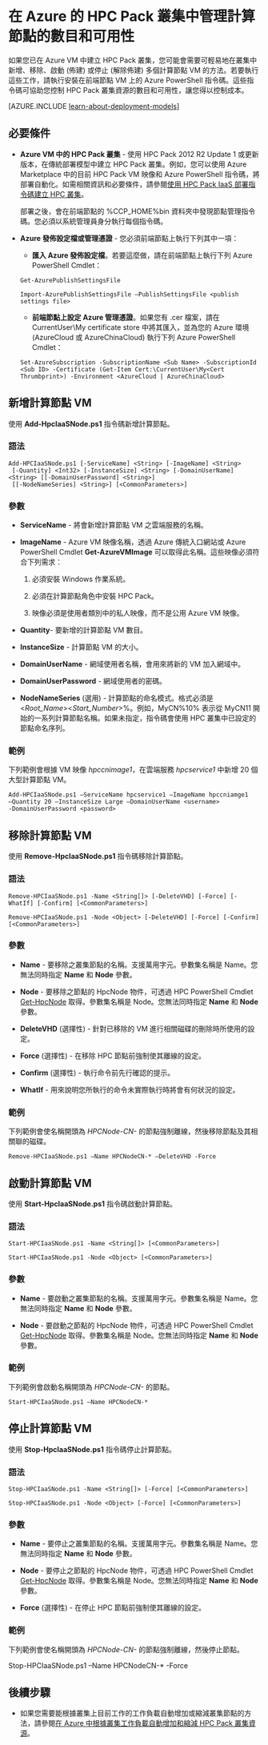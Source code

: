 <properties
 pageTitle="管理 HPC Pack 叢集計算節點 |Microsoft Azure"
 description="了解可在 Azure 中新增、移除、啟動和停止 HPC Pack 叢集計算節點的 PowerShell 指令碼工具"
 services="virtual-machines-windows"
 documentationCenter=""
 authors="dlepow"
 manager="timlt"
 editor=""
 tags="azure-service-management,hpc-pack"/>
<tags
ms.service="virtual-machines-windows"
 ms.devlang="na"
 ms.topic="article"
 ms.tgt_pltfrm="vm-multiple"
 ms.workload="big-compute"
 ms.date="07/22/2016"
 ms.author="danlep"/>

# 在 Azure 的 HPC Pack 叢集中管理計算節點的數目和可用性

如果您已在 Azure VM 中建立 HPC Pack 叢集，您可能會需要可輕易地在叢集中新增、移除、啟動 (佈建) 或停止 (解除佈建) 多個計算節點 VM 的方法。若要執行這些工作，請執行安裝在前端節點 VM 上的 Azure PowerShell 指令碼。這些指令碼可協助您控制 HPC Pack 叢集資源的數目和可用性，讓您得以控制成本。

[AZURE.INCLUDE [learn-about-deployment-models](../../includes/learn-about-deployment-models-classic-include.md)]


## 必要條件

* **Azure VM 中的 HPC Pack 叢集** - 使用 HPC Pack 2012 R2 Update 1 或更新版本，在傳統部署模型中建立 HPC Pack 叢集。例如，您可以使用 Azure Marketplace 中的目前 HPC Pack VM 映像和 Azure PowerShell 指令碼，將部署自動化。如需相關資訊和必要條件，請參閱[使用 HPC Pack IaaS 部署指令碼建立 HPC 叢集](virtual-machines-windows-classic-hpcpack-cluster-powershell-script.md)。

    部署之後，會在前端節點的 %CCP\_HOME%bin 資料夾中發現節點管理指令碼。您必須以系統管理員身分執行每個指令碼。

* **Azure 發佈設定檔或管理憑證** - 您必須前端節點上執行下列其中一項：

    * **匯入 Azure 發佈設定檔**。若要這麼做，請在前端節點上執行下列 Azure PowerShell Cmdlet：

    ```
    Get-AzurePublishSettingsFile

    Import-AzurePublishSettingsFile –PublishSettingsFile <publish settings file>
    ```

    * **前端節點上設定 Azure 管理憑證**。如果您有 .cer 檔案，請在 CurrentUser\\My certificate store 中將其匯入，並為您的 Azure 環境 (AzureCloud 或 AzureChinaCloud) 執行下列 Azure PowerShell Cmdlet：

    ```
    Set-AzureSubscription -SubscriptionName <Sub Name> -SubscriptionId <Sub ID> -Certificate (Get-Item Cert:\CurrentUser\My<Cert Thrumbprint>) -Environment <AzureCloud | AzureChinaCloud>
    ```

## 新增計算節點 VM

使用 **Add-HpcIaaSNode.ps1** 指令碼新增計算節點。

### 語法
```
Add-HPCIaaSNode.ps1 [-ServiceName] <String> [-ImageName] <String>
 [-Quantity] <Int32> [-InstanceSize] <String> [-DomainUserName] <String> [[-DomainUserPassword] <String>]
 [[-NodeNameSeries] <String>] [<CommonParameters>]

```
### 參數

* **ServiceName** - 將會新增計算節點 VM 之雲端服務的名稱。

* **ImageName** - Azure VM 映像名稱，透過 Azure 傳統入口網站或 Azure PowerShell Cmdlet **Get-AzureVMImage** 可以取得此名稱。這些映像必須符合下列需求：

    1. 必須安裝 Windows 作業系統。

    2. 必須在計算節點角色中安裝 HPC Pack。

    3. 映像必須是使用者類別中的私人映像，而不是公用 Azure VM 映像。

* **Quantity**- 要新增的計算節點 VM 數目。

* **InstanceSize** - 計算節點 VM 的大小。

* **DomainUserName** - 網域使用者名稱，會用來將新的 VM 加入網域中。

* **DomainUserPassword** - 網域使用者的密碼。

* **NodeNameSeries** (選用) - 計算節點的命名模式。格式必須是 &lt;*Root\_Name*&gt;&lt;*Start\_Number*&gt;%。例如，MyCN%10% 表示從 MyCN11 開始的一系列計算節點名稱。如果未指定，指令碼會使用 HPC 叢集中已設定的節點命名序列。

### 範例

下列範例會根據 VM 映像 *hpccnimage1*，在雲端服務 *hpcservice1* 中新增 20 個大型計算節點 VM。

```
Add-HPCIaaSNode.ps1 –ServiceName hpcservice1 –ImageName hpccniamge1
–Quantity 20 –InstanceSize Large –DomainUserName <username>
-DomainUserPassword <password>
```


## 移除計算節點 VM

使用 **Remove-HpcIaaSNode.ps1** 指令碼移除計算節點。

### 語法

```
Remove-HPCIaaSNode.ps1 -Name <String[]> [-DeleteVHD] [-Force] [-WhatIf] [-Confirm] [<CommonParameters>]

Remove-HPCIaaSNode.ps1 -Node <Object> [-DeleteVHD] [-Force] [-Confirm] [<CommonParameters>]
```

### 參數

* **Name** - 要移除之叢集節點的名稱。支援萬用字元。參數集名稱是 Name。您無法同時指定 **Name** 和 **Node** 參數。

* **Node** - 要移除之節點的 HpcNode 物件，可透過 HPC PowerShell Cmdlet [Get-HpcNode](https://technet.microsoft.com/library/dn887927.aspx) 取得。參數集名稱是 Node。您無法同時指定 **Name** 和 **Node** 參數。

* **DeleteVHD** (選擇性) - 針對已移除的 VM 進行相關磁碟的刪除時所使用的設定。

* **Force** (選擇性) - 在移除 HPC 節點前強制使其離線的設定。

* **Confirm** (選擇性) - 執行命令前先行確認的提示。

* **WhatIf** - 用來說明您所執行的命令未實際執行時將會有何狀況的設定。

### 範例

下列範例會使名稱開頭為 *HPCNode-CN-* 的節點強制離線，然後移除節點及其相關聯的磁碟。

```
Remove-HPCIaaSNode.ps1 –Name HPCNodeCN-* –DeleteVHD -Force
```

## 啟動計算節點 VM

使用 **Start-HpcIaaSNode.ps1** 指令碼啟動計算節點。

### 語法

```
Start-HPCIaaSNode.ps1 -Name <String[]> [<CommonParameters>]

Start-HPCIaaSNode.ps1 -Node <Object> [<CommonParameters>]
```
### 參數

* **Name** - 要啟動之叢集節點的名稱。支援萬用字元。參數集名稱是 Name。您無法同時指定 **Name** 和 **Node** 參數。

* **Node** - 要啟動之節點的 HpcNode 物件，可透過 HPC PowerShell Cmdlet [Get-HpcNode](https://technet.microsoft.com/library/dn887927.aspx) 取得。參數集名稱是 Node。您無法同時指定 **Name** 和 **Node** 參數。

### 範例

下列範例會啟動名稱開頭為 *HPCNode-CN-* 的節點。

```
Start-HPCIaaSNode.ps1 –Name HPCNodeCN-*
```

## 停止計算節點 VM

使用 **Stop-HpcIaaSNode.ps1** 指令碼停止計算節點。

### 語法

```
Stop-HPCIaaSNode.ps1 -Name <String[]> [-Force] [<CommonParameters>]

Stop-HPCIaaSNode.ps1 -Node <Object> [-Force] [<CommonParameters>]
```

### 參數


* **Name** - 要停止之叢集節點的名稱。支援萬用字元。參數集名稱是 Name。您無法同時指定 **Name** 和 **Node** 參數。

* **Node** - 要停止之節點的 HpcNode 物件，可透過 HPC PowerShell Cmdlet [Get-HpcNode](https://technet.microsoft.com/library/dn887927.aspx) 取得。參數集名稱是 Node。您無法同時指定 **Name** 和 **Node** 參數。

* **Force** (選擇性) - 在停止 HPC 節點前強制使其離線的設定。

### 範例

下列範例會使名稱開頭為 *HPCNode-CN-* 的節點強制離線，然後停止節點。

Stop-HPCIaaSNode.ps1 –Name HPCNodeCN-* -Force

## 後續步驟

* 如果您需要能根據叢集上目前工作的工作負載自動增加或縮減叢集節點的方法，請參閱[在 Azure 中根據叢集工作負載自動增加和縮減 HPC Pack 叢集資源](virtual-machines-windows-classic-hpcpack-cluster-node-autogrowshrink.md)。

<!---HONumber=AcomDC_0727_2016-->